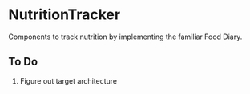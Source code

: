 # NutritionTracker
Components to track nutrition by implementing the familiar Food Diary.

## To Do
1. Figure out target architecture
